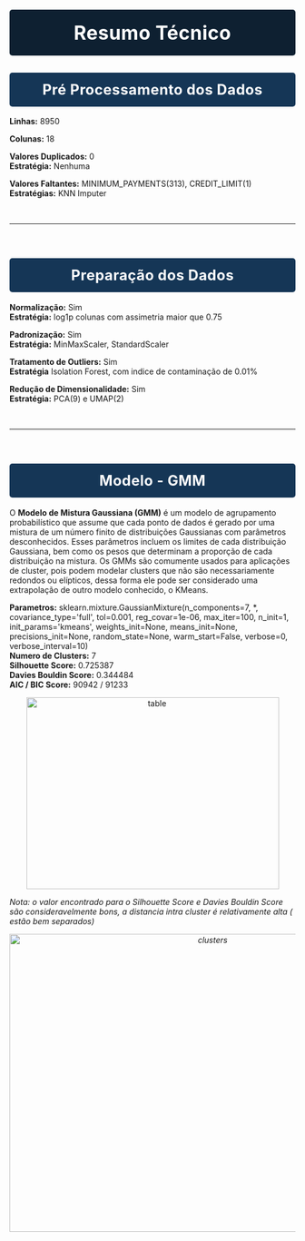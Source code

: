 
# <div style="color:white;display:fill;border-radius:5px;background-color:#0E2031;letter-spacing:0.5px;overflow:hidden"><p style="padding:20px;color:white;overflow:hidden;text-align: center;margin:0;font-size:120%">Resumo Técnico</p></div>  


## <div style="color:white;display:fill;border-radius:5px;background-color:#153656;letter-spacing:0.5px;overflow:hidden"><p style="padding:15px;color:white;overflow:hidden;text-align: center;margin:0;font-size:120%">Pré Processamento dos Dados</p></div>

**Linhas:** 8950

**Colunas:** 18

**Valores Duplicados:** 0<br>
**Estratégia:** Nenhuma

**Valores Faltantes:** MINIMUM_PAYMENTS(313), CREDIT_LIMIT(1)<br>
**Estratégias:** KNN Imputer

<br>

*** 
<br>

## <div style="color:white;display:fill;border-radius:5px;background-color:#153656;letter-spacing:0.5px;overflow:hidden"><p style="padding:15px;color:white;overflow:hidden;text-align: center;margin:0;font-size:120%">Preparação dos Dados</p></div>


**Normalização:** Sim<br>
**Estratégia:** log1p colunas com assimetria maior que 0.75

**Padronização:** Sim<br>
**Estratégia:** MinMaxScaler, StandardScaler

**Tratamento de Outliers:** Sim<br>
**Estratégia** Isolation Forest, com indice de contaminação de 0.01%

**Redução de Dimensionalidade:** Sim<br>
**Estratégia:** PCA(9) e UMAP(2)

<br>

*** 

<br>

## <div style="color:white;display:fill;border-radius:5px;background-color:#153656;letter-spacing:0.5px;overflow:hidden"><p style="padding:15px;color:white;overflow:hidden;text-align: center;margin:0;font-size:120%">Modelo - GMM</p></div>

O **Modelo de Mistura Gaussiana (GMM)** é um modelo de agrupamento probabilístico que assume que cada ponto de dados é gerado por uma mistura de um número finito de distribuições Gaussianas com parâmetros desconhecidos. Esses parâmetros incluem os limites de cada distribuição Gaussiana, bem como os pesos que determinam a proporção de cada distribuição na mistura. Os GMMs são comumente usados ​​para aplicações de cluster, pois podem modelar clusters que não são necessariamente redondos ou elípticos, dessa forma ele pode ser considerado uma extrapolação de outro modelo conhecido, o KMeans.

**Parametros:** sklearn.mixture.GaussianMixture(n_components=7, *, covariance_type='full', tol=0.001, reg_covar=1e-06, max_iter=100, n_init=1, init_params='kmeans', weights_init=None, means_init=None, precisions_init=None, random_state=None, warm_start=False, verbose=0, verbose_interval=10)<br>
**Numero de Clusters:** 7<br>
**Silhouette Score:** 0.725387<br>
**Davies Bouldin Score:** 0.344484<br>
**AIC / BIC Score:** 90942 / 91233 <br>

<center><img src="/images/gmm_performace_table.png" alt="table" width="445" height="338"/></center>


<i>Nota: o valor encontrado para o Silhouette Score e Davies Bouldin Score são consideravelmente bons,  a distancia intra cluster é relativamente alta ( estão bem separados)<i><br>

<center><img src="/images/gmm_clusters_graph.png" alt="clusters" width="700" height="525"/></center>

<br>
